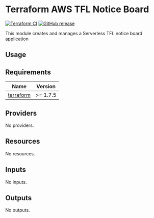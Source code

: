 # Terraform AWS TFL Notice Board

[![Terraform CI](https://github.com/chris-qa-org/terraform-aws-tfl-notice-board/actions/workflows/ci-terraform.yml/badge.svg?branch=main)](https://github.com/chris-qa-org/terraform-aws-tfl-notice-board/actions/workflows/ci-terraform.yml?branch=main)
[![GitHub release](https://img.shields.io/github/release/chris-qa-org/terraform-aws-tfl-notice-board.svg)](https://github.com/chris-qa-org/terraform-aws-tfl-notice-board/releases)

This module creates and manages a Serverless TFL notice board application

## Usage

<!-- BEGIN_TF_DOCS -->
## Requirements

| Name | Version |
|------|---------|
| <a name="requirement_terraform"></a> [terraform](#requirement\_terraform) | >= 1.7.5 |

## Providers

No providers.

## Resources

No resources.

## Inputs

No inputs.

## Outputs

No outputs.
<!-- END_TF_DOCS -->
